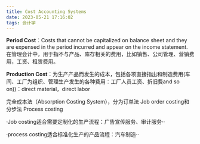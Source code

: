 ```yaml
---
title: Cost Accounting Systems
date: 2023-05-21 17:16:02
tags: 会计学
---
```


**Period Cost**：Costs that cannot be capitalized on balance sheet  and they are expensed in the period incurred and appear on the income statement. 在管理会计中，用于指不与产品、库存相关的费用，比如销售、公司管理、营销费用，工资、租赁费用。

**Production Cost**：为生产产品而发生的成本，包括各项直接指出和制造费用(车间、工厂为组织、管理生产发生的各种费用：工厂人员工资、折旧费and so on))：direct material，direct labor

完全成本法（Absorption Costing System），分为订单法 Job order costing和分步法 Process costing

·Job costing适合需要定制化的生产流程：广告宣传服务、审计服务··

·process costing适合标准化生产的产品流程：汽车制造··

